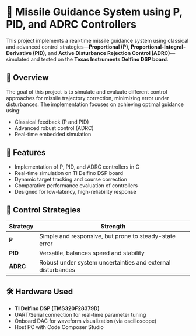 # 🚀 Missile Guidance System using P, PID, and ADRC Controllers

This project implements a real-time missile guidance system using classical and advanced control strategies—**Proportional (P), Proportional-Integral-Derivative (PID)**, and **Active Disturbance Rejection Control (ADRC)**—simulated and tested on the **Texas Instruments Delfino DSP board**.

## 📌 Overview

The goal of this project is to simulate and evaluate different control approaches for missile trajectory correction, minimizing error under disturbances. The implementation focuses on achieving optimal guidance using:

- Classical feedback (P and PID)
- Advanced robust control (ADRC)
- Real-time embedded simulation

## 🔧 Features

- Implementation of P, PID, and ADRC controllers in C
- Real-time simulation on TI Delfino DSP board
- Dynamic target tracking and course correction
- Comparative performance evaluation of controllers
- Designed for low-latency, high-reliability response

## 🧠 Control Strategies

| Strategy | Strength |
|----------|----------|
| **P**    | Simple and responsive, but prone to steady-state error |
| **PID**  | Versatile, balances speed and stability |
| **ADRC** | Robust under system uncertainties and external disturbances |

## 🛠 Hardware Used

- **TI Delfino DSP (TMS320F28379D)**
- UART/Serial connection for real-time parameter tuning
- Onboard DAC for waveform visualization (via oscilloscope)
- Host PC with Code Composer Studio


